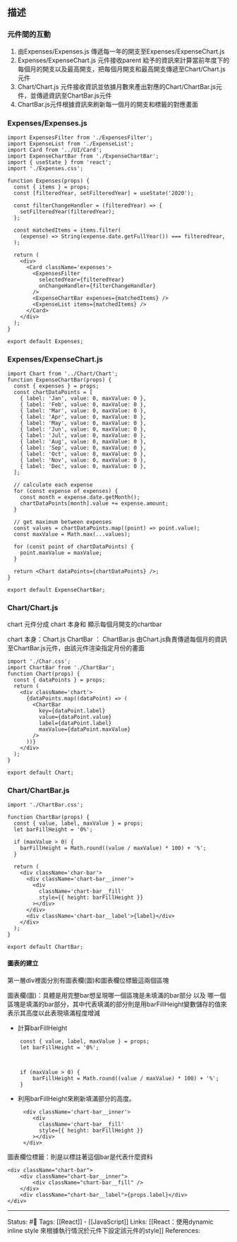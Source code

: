 
## 描述



### 元件間的互動
1. 由Expenses/Expenses.js 傳遞每一年的開支至Expenses/ExpenseChart.js
2. Expenses/ExpenseChart.js 元件接收parent 給予的資訊來計算當前年度下的每個月的開支以及最高開支，把每個月開支和最高開支傳遞至Chart/Chart.js元件
3. Chart/Chart.js 元件接收資訊並依據月數來產出對應的Chart/ChartBar.js元件，並傳遞資訊至ChartBar.js元件
4. ChartBar.js元件根據資訊來刷新每一個月的開支和標籤的對應畫面

### Expenses/Expenses.js
```
import ExpensesFilter from './ExpensesFilter';
import ExpenseList from './ExpenseList';
import Card from '../UI/Card';
import ExpenseChartBar from './ExpenseChartBar';
import { useState } from 'react';
import './Expenses.css';

function Expenses(props) {
  const { items } = props;
  const [filteredYear, setFilteredYear] = useState('2020');

  const filterChangeHandler = (filteredYear) => {
    setFilteredYear(filteredYear);
  };

  const matchedItems = items.filter(
    (expense) => String(expense.date.getFullYear()) === filteredYear,
  );

  return (
    <div>
      <Card className='expenses'>
        <ExpensesFilter
          selectedYear={filteredYear}
          onChangeHandler={filterChangeHandler}
        />
        <ExpenseChartBar expenses={matchedItems} />
        <ExpenseList items={matchedItems} />
      </Card>
    </div>
  );
}

export default Expenses;

```


### Expenses/ExpenseChart.js

```
import Chart from '../Chart/Chart';
function ExpenseChartBar(props) {
  const { expenses } = props;
  const chartDataPoints = [
    { label: 'Jan', value: 0, maxValue: 0 },
    { label: 'Feb', value: 0, maxValue: 0 },
    { label: 'Mar', value: 0, maxValue: 0 },
    { label: 'Apr', value: 0, maxValue: 0 },
    { label: 'May', value: 0, maxValue: 0 },
    { label: 'Jun', value: 0, maxValue: 0 },
    { label: 'Jul', value: 0, maxValue: 0 },
    { label: 'Aug', value: 0, maxValue: 0 },
    { label: 'Sep', value: 0, maxValue: 0 },
    { label: 'Oct', value: 0, maxValue: 0 },
    { label: 'Nov', value: 0, maxValue: 0 },
    { label: 'Dec', value: 0, maxValue: 0 },
  ];

  // calculate each expense
  for (const expense of expenses) {
    const month = expense.date.getMonth();
    chartDataPoints[month].value += expense.amount;
  }

  // get maximum between expenses
  const values = chartDataPoints.map((point) => point.value);
  const maxValue = Math.max(...values);

  for (const point of chartDataPoints) {
    point.maxValue = maxValue;
  }

  return <Chart dataPoints={chartDataPoints} />;
}

export default ExpenseChartBar;
```


### Chart/Chart.js

chart 元件分成 chart 本身和 顯示每個月開支的chartbar

chart 本身：Chart.js
ChartBar ： ChartBar.js
由Chart.js負責傳遞每個月的資訊至ChartBar.js元件，由該元件渲染指定月份的畫面


```
import './Char.css';
import ChartBar from './ChartBar';
function Chart(props) {
  const { dataPoints } = props;
  return (
    <div className='chart'>
      {dataPoints.map((dataPoint) => (
        <ChartBar
          key={dataPoint.label}
          value={dataPoint.value}
          label={dataPoint.label}
          maxValue={dataPoint.maxValue}
        />
      ))}
    </div>
  );
}

export default Chart;
```

### Chart/ChartBar.js
```
import './ChartBar.css';

function ChartBar(props) {
  const { value, label, maxValue } = props;
  let barFillHeight = '0%';

  if (maxValue > 0) {
    barFillHeight = Math.round((value / maxValue) * 100) + '%';
  }

  return (
    <div className='char-bar'>
      <div className='chart-bar__inner'>
        <div
          className='chart-bar__fill'
          style={{ height: barFillHeight }}
        ></div>
      </div>
      <div className='chart-bar__label'>{label}</div>
    </div>
  );
}

export default ChartBar;
```

#### 圖表的建立

第一層div裡面分別有圖表欄(圖)和圖表欄位標籤這兩個區塊

圖表欄(圖)：具體是用完整bar想呈現哪一個區塊是未填滿的bar部分 以及 哪一個區塊是填滿的bar部分，其中代表填滿的部分則是用barFillHeight變數儲存的值來表示其高度以此表現填滿程度增減

- 計算barFillHeight
```
	const { value, label, maxValue } = props;
	let barFillHeight = '0%';
	
	  
	
	if (maxValue > 0) {
		barFillHeight = Math.round((value / maxValue) * 100) + '%';
	}
```


- 利用barFillHeight來刷新填滿部分的高度。
```
     <div className='chart-bar__inner'>
        <div
          className='chart-bar__fill'
          style={{ height: barFillHeight }}
        ></div>
     </div>
```

圖表欄位標籤：則是以標註著這個bar是代表什麼資料
```
<div className="chart-bar">
	<div className="chart-bar__inner">
		<div className="chart-bar__fill" />
	</div>
	<div className="chart-bar__label">{props.label}</div>
</div>
```



---
Status: #🌱 
Tags:
[[React]] - [[JavaScript]]
Links:
[[React：使用dynamic inline style 來根據執行情況於元件下設定該元件的style]]
References: